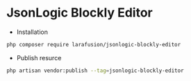 JsonLogic Blockly Editor
======

* Installation
````bash
php composer require larafusion/jsonlogic-blockly-editor
````

* Publish resurce
````bash
php artisan vendor:publish --tag=jsonlogic-blockly-editor
````
